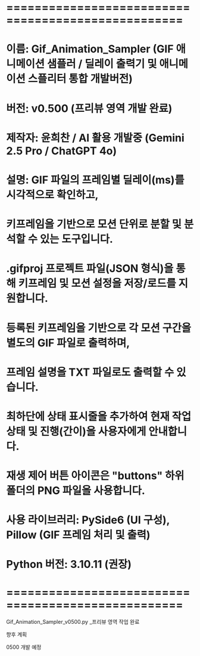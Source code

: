 # ===================================================
# 이름: Gif_Animation_Sampler (GIF 애니메이션 샘플러 / 딜레이 출력기 및 애니메이션 스플리터 통합 개발버전)
# 버전: v0.500 (프리뷰 영역 개발 완료)
# 제작자: 윤희찬 / AI 활용 개발중 (Gemini 2.5 Pro / ChatGPT 4o)
# 설명: GIF 파일의 프레임별 딜레이(ms)를 시각적으로 확인하고,
#       키프레임을 기반으로 모션 단위로 분할 및 분석할 수 있는 도구입니다.
#       .gifproj 프로젝트 파일(JSON 형식)을 통해 키프레임 및 모션 설정을 저장/로드를 지원합니다.
#       등록된 키프레임을 기반으로 각 모션 구간을 별도의 GIF 파일로 출력하며,
#       프레임 설명을 TXT 파일로도 출력할 수 있습니다.
#       최하단에 상태 표시줄을 추가하여 현재 작업 상태 및 진행(간이)을 사용자에게 안내합니다.
#       재생 제어 버튼 아이콘은 "buttons" 하위 폴더의 PNG 파일을 사용합니다.
# 사용 라이브러리: PySide6 (UI 구성), Pillow (GIF 프레임 처리 및 출력)
# Python 버전: 3.10.11 (권장)
# ===================================================



Gif_Animation_Sampler_v0500.py _프리뷰 영역 작업 완료

향후 계획

0500 개발 예정
